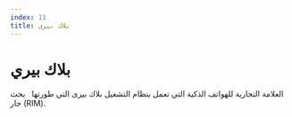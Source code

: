 ```yaml
---
index: 11
title: بلاك بيرى
---
```

# بلاك بيري

العلامة التجارية للهواتف الذكية التي تعمل بنظام التشغيل بلاك بيرى التي طورتها   بحث جار (RIM).